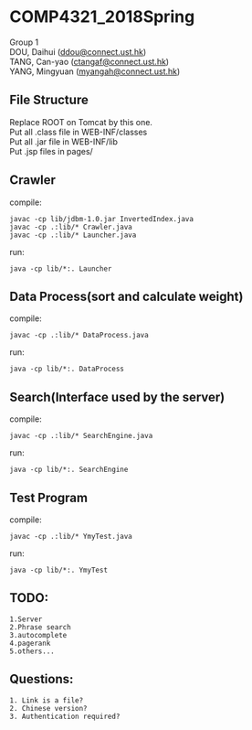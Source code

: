 # COMP4321_2018Spring
Group 1 <br>
DOU, Daihui   (ddou@connect.ust.hk) <br>
TANG, Can-yao   (ctangaf@connect.ust.hk) <br>
YANG, Mingyuan   (myangah@connect.ust.hk) <br>
## File Structure
Replace ROOT on Tomcat by this one. <br>
Put all .class file in WEB-INF/classes <br>
Put all .jar file in WEB-INF/lib <br>
Put .jsp files in pages/ <br>
## Crawler
compile:
```
javac -cp lib/jdbm-1.0.jar InvertedIndex.java
javac -cp .:lib/* Crawler.java
javac -cp .:lib/* Launcher.java
```
run:
```
java -cp lib/*:. Launcher
```
## Data Process(sort and calculate weight)
compile:
```
javac -cp .:lib/* DataProcess.java
```
run:
```
java -cp lib/*:. DataProcess
```
## Search(Interface used by the server)
compile:
```
javac -cp .:lib/* SearchEngine.java
```
run:
```
java -cp lib/*:. SearchEngine
```


## Test Program
compile:
```
javac -cp .:lib/* YmyTest.java
```
run:
```
java -cp lib/*:. YmyTest
```

## TODO:
```
1.Server
2.Phrase search
3.autocomplete
4.pagerank
5.others...

```

## Questions:
```
1. Link is a file?
2. Chinese version?
3. Authentication required?
```
